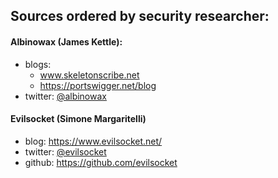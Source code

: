## Sources ordered by security researcher:

#### Albinowax (James Kettle):
  * blogs:  
    * www.skeletonscribe.net
    * https://portswigger.net/blog
  * twitter: [@albinowax](https://twitter.com/albinowax)

#### Evilsocket (Simone Margaritelli)
  * blog: https://www.evilsocket.net/
  * twitter: [@evilsocket](https://twitter.com/evilsocket)
  * github: https://github.com/evilsocket
